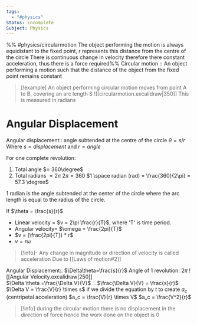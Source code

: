 ```yaml
---
tags:
  - "#physics"
Status: incomplete
Subject: Physics
---
```

%% #physics/circularmotion The object performing the motion is always equidistant to the fixed point, r represents this distance from the centre of the circle
There is continuous change in velocity therefore there constant acceleration, thus there is a force required%%
Circular motion :: An object performing a motion such that the distance of the object from the fixed point remains constant
>[!example] An object performing circular motion moves from point A to B, covering an arc length S ![[circularmotion.excalidraw|350]]
>This is measured in radians

# Angular Displacement
Angular displacement:: angle subtended at the centre of the circle
$\theta = s/r$
Where $s = displacement$ and $r = angle$

 For one complete revolution:
 1. Total angle $= 360\degree$
 2. Total radians $= 2\pi$
$2\pi = 360$
$1 \space radian (rad) = \frac{360}{2\pi} = 57.3 \degree$

1 radian is the angle subtended at the center of the circle where the arc length is equal to the radius of the circle.

If $\theta = \frac{s}{r}$ 
- Linear velocity = $v = 2\pi \frac{r}{T}$, where 'T' is time period.
- Angular velocity= $\omega = \frac{2pi}{T}$
- $v = (\frac{2pi}{T}) * r$
- $v = r\omega$

>[!info]- Any change in magnitude or direction of velocity is called acceleration
> Due to [[Laws of motion#2]]

Angular Displacement:: $\Delta\theta=\frac{s}{r}$
Angle of 1 revolution: $2\pi$
![[Angular Velocity.excalidraw|250]]     
$\Delta \theta =\frac{\Delta V}{V}$
$\therefore$
$\frac{\Delta V}{V} = \frac{s}{r}$
$\Delta V = \frac{V}{r} \times s$
if we divide the equation by $t$ to create $a_c$ (centripetal acceleration)
$a_c = \frac{V}{r} \times V$
$a_c = \frac{V^2}{r}$

>[!info] during the circular motion there is no displacement in the direction of force hence the work done on the object is 0

